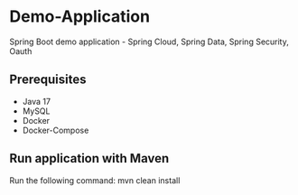 # Demo-Application
Spring Boot demo application - Spring Cloud, Spring Data, Spring Security, Oauth 


## Prerequisites
* Java 17
* MySQL
* Docker
* Docker-Compose

## Run application with Maven

Run the following command:
  mvn clean install


